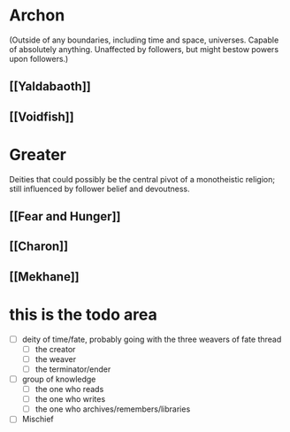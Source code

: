 # Archon
(Outside of any boundaries, including time and space, universes. Capable of absolutely anything. Unaffected by followers, but might bestow powers upon followers.)
## [[Yaldabaoth]]
## [[Voidfish]]

# Greater
Deities that could possibly be the central pivot of a monotheistic religion; still influenced by follower belief and devoutness. 
## [[Fear and Hunger]]

## [[Charon]]

## [[Mekhane]]
# this is the todo area

- [ ] deity of time/fate, probably going with the three weavers of fate thread 
	- [ ] the creator
	- [ ] the weaver
	- [ ] the terminator/ender
- [ ] group of knowledge
	- [ ] the one who reads
	- [ ] the one who writes
	- [ ] the one who archives/remembers/libraries
- [ ] Mischief

